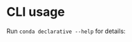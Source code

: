 # CLI usage

Run `conda declarative --help` for details:

```{program-output} python -m conda declarative --help
```
